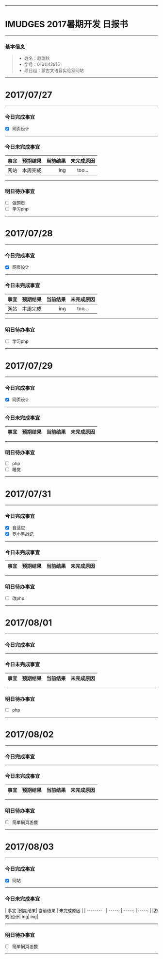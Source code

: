 -------
# IMUDGES 2017暑期开发 日报书

-------


### 基本信息
> * 姓名：赵瑞秋
> * 学号：0161142915
> * 项目组：蒙古文语音实验室网站

-------


# 2017/07/27

-------

### 今日完成事宜
- [x] 网页设计
-----
### 今日未完成事宜


| 事宜     |预期结果| 当前结果  | 未完成原因   | 
| --------   | -----:  | -----:  | :----:  |
|   网站 | 本周完成  | ing  |too...   |


------
### 明日待办事宜
- [ ] 做网页
- [ ] 学习php
-------


# 2017/07/28

-------

### 今日完成事宜
- [x] 网页设计
-----
### 今日未完成事宜


| 事宜     |预期结果| 当前结果  | 未完成原因   | 
| --------   | -----:  | -----:  | :----:  |
|   网站 | 本周完成  | ing  |too...   |


------
### 明日待办事宜
- [ ] 学习php
-------


# 2017/07/29

-------

### 今日完成事宜
- [x] 网页设计
-----
### 今日未完成事宜


| 事宜     |预期结果| 当前结果  | 未完成原因   | 
| --------   | -----:  | -----:  | :----:  |



------
### 明日待办事宜
- [ ] php
- [ ] 睡觉
-------


# 2017/07/31

-------

### 今日完成事宜
- [x] 自适应
- [x] 罗小黑战记
-----
### 今日未完成事宜


| 事宜     |预期结果| 当前结果  | 未完成原因   | 
| --------   | -----:  | -----:  | :----:  |


------
### 明日待办事宜
- [ ] 改php
-------


# 2017/08/01

-------

### 今日完成事宜

-----
### 今日未完成事宜


| 事宜     |预期结果| 当前结果  | 未完成原因   | 
| --------   | -----:  | -----:  | :----:  |


------
### 明日待办事宜
- [ ] php
-------


# 2017/08/02

-------

### 今日完成事宜

-----
### 今日未完成事宜


| 事宜     |预期结果| 当前结果  | 未完成原因   | 
| --------   | -----:  | -----:  | :----:  |


------
### 明日待办事宜
- [ ] 簡單網頁游戲
-------


# 2017/08/03

-------

### 今日完成事宜
- [x] 网站
-----
### 今日未完成事宜


| 事宜     |预期结果| 当前结果  | 未完成原因   | 
| --------   | -----:  | -----:  | :----:  |
|游戏|设计| ing| ing|

------
### 明日待办事宜
- [ ] 簡單網頁游戲
-------
